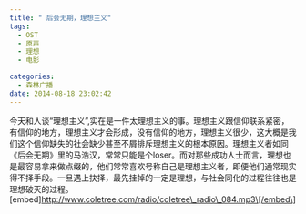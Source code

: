 ```yaml
---
title: " 后会无期，理想主义"
tags:
  - OST
  - 原声
  - 理想
  - 电影

categories:
  - 森林广播
date: 2014-08-18 23:02:42
---
```


今天和人谈“理想主义”,实在是一件太理想主义的事。理想主义跟信仰联系紧密，有信仰的地方，理想主义才会形成，没有信仰的地方，理想主义很少，这大概是我们这个信仰缺失的社会缺少甚至不屑排斥理想主义的根本原因。理想主义者如同《后会无期》里的马浩汉，常常只能是个loser。而对那些成功人士而言，理想也是最容易拿来做点缀的，他们常常喜欢号称自己是理想主义者，即便他们通常现实得不择手段。一旦遇上抉择，最先挂掉的一定是理想，与社会同化的过程往往也是理想破灭的过程。   \[embed\]http://www.coletree.com/radio/coletree\_radio\_084.mp3\[/embed\]
